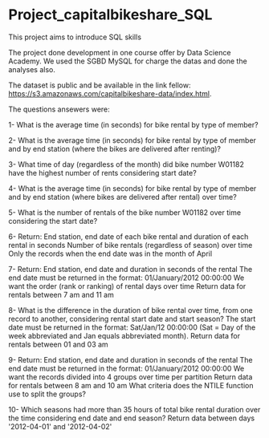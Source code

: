 # Project_capitalbikeshare_SQL

 This project aims to introduce SQL skills
 

The project done development in one course offer by Data Science Academy. We used the SGBD MySQL for charge the datas and done the analyses also.

The dataset is public and be available in the link fellow: https://s3.amazonaws.com/capitalbikeshare-data/index.html.

The questions ansewers were:

1- What is the average time (in seconds) for bike rental by type of member?

2- What is the average time (in seconds) for bike rental by type of member and
by end station (where the bikes are delivered after renting)?

3- What time of day (regardless of the month) did bike number W01182 have the highest number of
rents considering start date?

4- What is the average time (in seconds) for bike rental by type of member and
by end station (where bikes are delivered after rental) over time?

5- What is the number of rentals of the bike number W01182 over time considering the
start date?

6- Return:
End station, end date of each bike rental and duration of each rental in seconds
Number of bike rentals (regardless of season) over time
Only the records when the end date was in the month of April

7- Return:
End station, end date and duration in seconds of the rental
The end date must be returned in the format: 01/January/2012 00:00:00
We want the order (rank or ranking) of rental days over time
Return data for rentals between 7 am and 11 am

8- What is the difference in the duration of bike rental over time,
from one record to another, considering rental start date and start season?
The start date must be returned in the format: Sat/Jan/12 00:00:00 (Sat = Day of the week
abbreviated and Jan equals abbreviated month). Return data for rentals between 01 and 03 am

9- Return:
End station, end date and duration in seconds of the rental
The end date must be returned in the format: 01/January/2012 00:00:00
We want the records divided into 4 groups over time per partition
Return data for rentals between 8 am and 10 am
What criteria does the NTILE function use to split the groups?

10- Which seasons had more than 35 hours of total bike rental duration over the
time considering end date and end season?
Return data between days '2012-04-01' and '2012-04-02'